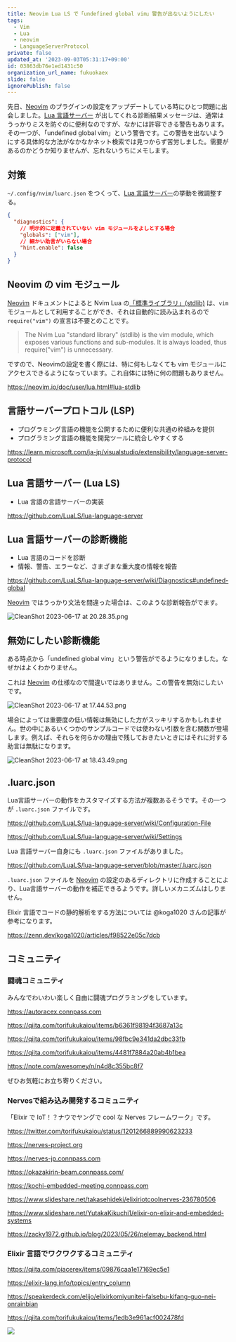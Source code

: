 ```yaml
---
title: Neovim Lua LS で「undefined global vim」警告が出ないようにしたい
tags:
  - Vim
  - Lua
  - neovim
  - LanguageServerProtocol
private: false
updated_at: '2023-09-03T05:31:17+09:00'
id: 03863db76e1ed1431c50
organization_url_name: fukuokaex
slide: false
ignorePublish: false
---
```

先日、[Neovim] のプラグインの設定をアップデートしている時にひとつ問題に出会しました。[Lua 言語サーバー][Lua language server] が出してくれる診断結果メッセージは、通常はうっかりミスを防ぐのに便利なのですが、なかには許容できる警告もあります。その一つが、「undefined global vim」という警告です。この警告を出ないようにする具体的な方法がなかなかネット検索では見つからず苦労しました。需要があるのかどうか知りませんが、忘れないうちにメモします。

[Neovim]: https://neovim.io
[lua-stdlib]: https://neovim.io/doc/user/lua.html#lua-stdlib
[Lua language server]: https://github.com/LuaLS/lua-language-server
[language-server-protocol]: https://learn.microsoft.com/ja-jp/visualstudio/extensibility/language-server-protocol
[Lua LS Diagnostics - undefined-global]:https://github.com/LuaLS/lua-language-server/wiki/Diagnostics#undefined-global

## 対策

`~/.config/nvim/luarc.json` をつくって、[Lua 言語サーバー][Lua language server]の挙動を微調整する。

```js:.config/nvim/luarc.json
{
  "diagnostics": {
    // 明示的に定義されていない vim モジュールをよしとする場合
    "globals": ["vim"],
    // 細かい助言がいらない場合
    "hint.enable": false
  }
}
```

## Neovim の vim モジュール

[Neovim] ドキュメントによると Nvim Lua の[「標準ライブラリ」(stdlib)][lua-stdlib] は、`vim` モジュールとして利用することができ、それは自動的に読み込まれるので `require("vim")` の宣言は不要とのことです。

> The Nvim Lua "standard library" (stdlib) is the vim module, which exposes various functions and sub-modules. It is always loaded, thus require("vim") is unnecessary.

ですので、Neovimの設定を書く際には、特に何もしなくても vim モジュールにアクセスできるようになっています。これ自体には特に何の問題もありません。

https://neovim.io/doc/user/lua.html#lua-stdlib

## 言語サーバープロトコル (LSP)

- プログラミング言語の機能を公開するために便利な共通の枠組みを提供
- プログラミング言語の機能を開発ツールに統合しやすくする

https://learn.microsoft.com/ja-jp/visualstudio/extensibility/language-server-protocol

## Lua 言語サーバー (Lua LS)

- Lua 言語の言語サーバーの実装

https://github.com/LuaLS/lua-language-server

## Lua 言語サーバーの診断機能

- Lua 言語のコードを診断
- 情報、警告、エラーなど、さまざまな重大度の情報を報告

https://github.com/LuaLS/lua-language-server/wiki/Diagnostics#undefined-global

[Neovim] ではうっかり文法を間違った場合は、このような診断報告がでます。

![CleanShot 2023-06-17 at 20.28.35.png](https://qiita-image-store.s3.ap-northeast-1.amazonaws.com/0/82804/67d35c4d-bff8-5f2b-1cd2-dbba8c2b5687.png)

## 無効にしたい診断機能

ある時点から「undefined global vim」という警告がでるようになりました。なぜかはよくわかりません。

これは [Neovim] の仕様なので間違いではありません。この警告を無効にしたいです。

![CleanShot 2023-06-17 at 17.44.53.png](https://qiita-image-store.s3.ap-northeast-1.amazonaws.com/0/82804/c3df71d6-b294-4865-737b-8f12ab3de81e.png)

場合によっては重要度の低い情報は無効にした方がスッキリするかもしれません。世の中にあるいくつかのサンプルコードでは使わない引数を含む関数が登場します。例えば、それらを何らかの理由で残しておきたいときにはそれに対する助言は無駄になります。

![CleanShot 2023-06-17 at 18.43.49.png](https://qiita-image-store.s3.ap-northeast-1.amazonaws.com/0/82804/cacfe83a-fcd4-69e2-2e51-303bf9fd097e.png)

## .luarc.json

Lua言語サーバーの動作をカスタマイズする方法が複数あるそうです。その一つが `.luarc.json` ファイルです。

https://github.com/LuaLS/lua-language-server/wiki/Configuration-File

https://github.com/LuaLS/lua-language-server/wiki/Settings

Lua 言語サーバー自身にも `.luarc.json` ファイルがありました。

https://github.com/LuaLS/lua-language-server/blob/master/.luarc.json

`.luarc.json` ファイルを [Neovim] の設定のあるディレクトリに作成することにより、Lua言語サーバーの動作を補正できるようです。詳しいメカニズムはしりません。




Elixir 言語でコードの静的解析をする方法については @koga1020 さんの記事が参考になります。

https://zenn.dev/koga1020/articles/f98522e05c7dcb

## コミュニティ

### 闘魂コミュニティ

みんなでわいわい楽しく自由に闘魂プログラミングをしています。

https://autoracex.connpass.com

https://qiita.com/torifukukaiou/items/b6361f98194f3687a13c

https://qiita.com/torifukukaiou/items/98fbc9e341da2dbc33fb

https://qiita.com/torifukukaiou/items/4481f7884a20ab4b1bea

https://note.com/awesomey/n/n4d8c355bc8f7

ぜひお気軽にお立ち寄りください。

### Nervesで組み込み開発するコミュニティ

「Elixir で IoT！？ナウでヤングで cool な Nerves フレームワーク」です。

https://twitter.com/torifukukaiou/status/1201266889990623233


https://nerves-project.org

https://nerves-jp.connpass.com

https://okazakirin-beam.connpass.com/

https://kochi-embedded-meeting.connpass.com

https://www.slideshare.net/takasehideki/elixiriotcoolnerves-236780506

https://www.slideshare.net/YutakaKikuchi1/elixir-on-elixir-and-embedded-systems

https://zacky1972.github.io/blog/2023/05/26/pelemay_backend.html

### Elixir 言語でワクワクするコミュニティ

https://qiita.com/piacerex/items/09876caa1e17169ec5e1

https://elixir-lang.info/topics/entry_column

https://speakerdeck.com/elijo/elixirkomiyunitei-falsebu-kifang-guo-nei-onrainbian

https://qiita.com/torifukukaiou/items/1edb3e961acf002478fd


![](https://qiita-image-store.s3.ap-northeast-1.amazonaws.com/0/82804/dc1ddba7-ab4c-5e20-1331-143c842be143.jpeg)
